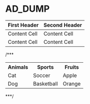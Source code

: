 # AD_DUMP

| First Header  | Second Header |
| ------------- | ------------- |
| Content Cell  | Content Cell  |
| Content Cell  | Content Cell  |


/***
<table class="tg">
  <tr>
    <th class="tg-yw4l"><b>Animals</b></th>
    <th class="tg-yw4l"><b>Sports</b></th>
    <th class="tg-yw4l"><b>Fruits</b></th>
  </tr>
  <tr>
    <td class="tg-yw4l">Cat</td>
    <td class="tg-yw4l">Soccer</td>
    <td class="tg-yw4l">Apple</td>
  </tr>
  <tr>
    <td class="tg-yw4l">Dog</td>
    <td class="tg-yw4l">Basketball</td>
    <td class="tg-yw4l">Orange</td>
  </tr>
</table>
***/
